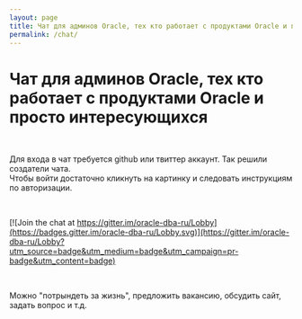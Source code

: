 ```yaml
---
layout: page
title: Чат для админов Oracle, тех кто работает с продуктами Oracle и просто интересующихся
permalink: /chat/
---
```



# Чат для админов Oracle, тех кто работает с продуктами Oracle и просто интересующихся

<br/>

Для входа в чат требуется github или твиттер аккаунт. Так решили создатели чата.  
Чтобы войти достаточно кликнуть на картинку и следовать инструкциям по авторизации.


<br/>

[![Join the chat at https://gitter.im/oracle-dba-ru/Lobby](https://badges.gitter.im/oracle-dba-ru/Lobby.svg)](https://gitter.im/oracle-dba-ru/Lobby?utm_source=badge&utm_medium=badge&utm_campaign=pr-badge&utm_content=badge)

<br/>

Можно "потрындеть за жизнь", предложить вакансию, обсудить сайт, задать вопрос и т.д.
